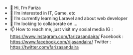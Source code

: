 - 👋 Hi, I’m Fariza
- 👀 I’m interested in IT, Game, etc
- 🌱 I’m currently learning Laravel and about web developer
- 💞️ I’m looking to collaborate on ...
- 📫 How to reach me, just visit my sosial media
IG : https://www.instagram.com/farizasandaira/
Facebook : https://www.facebook.com/rijasandaira/
Twitter : https://twitter.com/farizasandaira

<!---
farizasandaira98/farizasandaira98 is a ✨ special ✨ repository because its `README.md` (this file) appears on your GitHub profile.
You can click the Preview link to take a look at your changes.
--->
